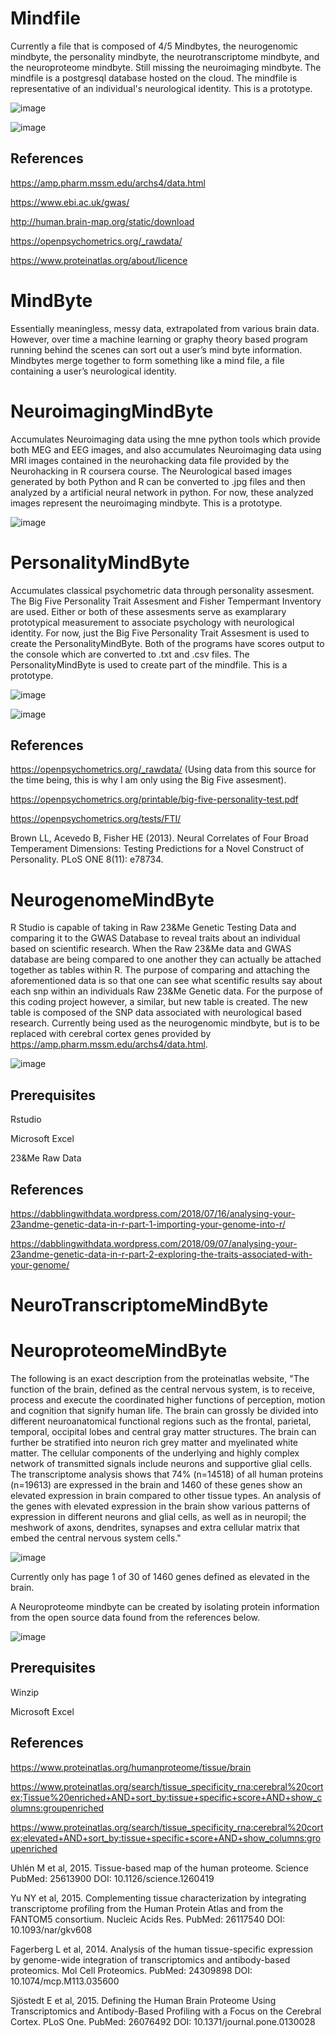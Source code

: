 # Mindfile
Currently a file that is composed of 4/5 Mindbytes, the neurogenomic mindbyte, the personality mindbyte, the neurotranscriptome mindbyte, and the neuroproteome mindbyte. Still missing the neuroimaging mindbyte. The mindfile is a postgresql database hosted on the cloud. The mindfile is representative of an individual's neurological identity. This is a prototype.

![image](https://user-images.githubusercontent.com/15940127/57657764-3451e200-7591-11e9-8c02-90eaed6e173c.png)

![image](https://user-images.githubusercontent.com/15940127/57670543-9d068200-75c4-11e9-8309-afe885060b4d.png)


## References
https://amp.pharm.mssm.edu/archs4/data.html

https://www.ebi.ac.uk/gwas/

http://human.brain-map.org/static/download

https://openpsychometrics.org/_rawdata/


https://www.proteinatlas.org/about/licence


# MindByte
Essentially meaningless, messy data, extrapolated from various brain data. However, over time a machine learning or graphy theory based program running behind the scenes can sort out a user’s mind byte information.  Mindbytes merge together to form something like a mind file, a file containing a user’s neurological identity.



# NeuroimagingMindByte
Accumulates Neuroimaging data using the mne python tools which provide both MEG and EEG images, and also accumulates Neuroimaging data using MRI images contained in the neurohacking data file provided by the Neurohacking in R coursera course. The Neurological based images generated by both Python and R can be converted to .jpg files and then analyzed by a artificial neural network in python. For now, these analyzed images 
represent the neuroimaging mindbyte. This is a prototype.

![image](https://user-images.githubusercontent.com/15940127/57669547-3ed7a000-75c0-11e9-931f-811e5839c835.png)


# PersonalityMindByte
Accumulates classical psychometric data through personality assesment. The Big Five Personality Trait Assesment and Fisher Tempermant Inventory
are used. Either or both of these assesments serve as examplarary prototypical measurement to associate psychology with neurological identity. For now, just the Big Five Personality Trait Assesment is used to create the PersonalityMindByte. Both of the programs have scores output to the console which are converted to .txt and .csv files. The PersonalityMindByte is used to create part of the mindfile. This is a prototype.

![image](https://user-images.githubusercontent.com/15940127/57659007-9a406880-7595-11e9-9c2b-10ff738b74b3.png)


![image](https://user-images.githubusercontent.com/15940127/57669309-4480b600-75bf-11e9-8466-dbf4484f1e9c.png)


## References
https://openpsychometrics.org/_rawdata/ (Using data from this source for the time being, this is why I am only using the Big Five assesment).

https://openpsychometrics.org/printable/big-five-personality-test.pdf

https://openpsychometrics.org/tests/FTI/

Brown LL, Acevedo B, Fisher HE (2013). Neural Correlates of Four Broad Temperament Dimensions: Testing Predictions for a Novel Construct of Personality. PLoS ONE 8(11): e78734.



# NeurogenomeMindByte
R Studio is capable of taking in Raw 23&Me Genetic Testing Data and comparing it to the GWAS Database to reveal traits about an individual based on scientific research. When the Raw 23&Me data and GWAS database are being compared to one another they can actually be attached together as tables within R. The purpose of comparing and attaching the aforementioned data is so that one can see what scentific results say about each snp within an individuals Raw 23&Me Genetic data. For the purpose of this coding project however, a similar, but new table is created. The new table is composed of the SNP data associated with neurological based research. Currently being used as the neurogenomic mindbyte, but is to be replaced with cerebral cortex genes provided by https://amp.pharm.mssm.edu/archs4/data.html.

![image](https://user-images.githubusercontent.com/15940127/58743882-e6d9cf80-83ee-11e9-83c4-0ea06ee3df6f.png)


## Prerequisites
Rstudio

Microsoft Excel

23&Me Raw Data

## References
https://dabblingwithdata.wordpress.com/2018/07/16/analysing-your-23andme-genetic-data-in-r-part-1-importing-your-genome-into-r/

https://dabblingwithdata.wordpress.com/2018/09/07/analysing-your-23andme-genetic-data-in-r-part-2-exploring-the-traits-associated-with-your-genome/


# NeuroTranscriptomeMindByte




# NeuroproteomeMindByte
The following is an exact description from the proteinatlas website, "The function of the brain, defined as the central nervous system, is to receive, process and execute the coordinated higher functions of perception, motion and cognition that signify human life. The brain can grossly be divided into different neuroanatomical functional regions such as the frontal, parietal, temporal, occipital lobes and central gray matter structures. The brain can further be stratified into neuron rich grey matter and myelinated white matter. The cellular components of the underlying and highly complex network of transmitted signals include neurons and supportive glial cells. The transcriptome analysis shows that 74% (n=14518) of all human proteins (n=19613) are expressed in the brain and 1460 of these genes show an elevated expression in brain compared to other tissue types. An analysis of the genes with elevated expression in the brain show various patterns of expression in different neurons and glial cells, as well as in neuropil; the meshwork of axons, dendrites, synapses and extra cellular matrix that embed the central nervous system cells."

![image](https://user-images.githubusercontent.com/15940127/57658758-de7f3900-7594-11e9-86d3-d2bd70c80de3.png)

Currently only has page 1 of 30 of 1460 genes defined as elevated in the brain.

A Neuroproteome mindbyte can be created by isolating protein information from the open source data found from the references below.

![image](https://user-images.githubusercontent.com/15940127/57669738-21570600-75c1-11e9-8e67-7a1c913201cd.png)


## Prerequisites
Winzip

Microsoft Excel

## References
https://www.proteinatlas.org/humanproteome/tissue/brain

https://www.proteinatlas.org/search/tissue_specificity_rna:cerebral%20cortex;Tissue%20enriched+AND+sort_by:tissue+specific+score+AND+show_columns:groupenriched

https://www.proteinatlas.org/search/tissue_specificity_rna:cerebral%20cortex;elevated+AND+sort_by:tissue+specific+score+AND+show_columns:groupenriched

Uhlén M et al, 2015. Tissue-based map of the human proteome. Science
PubMed: 25613900 DOI: 10.1126/science.1260419	

Yu NY et al, 2015. Complementing tissue characterization by integrating transcriptome profiling from the Human Protein Atlas and from the FANTOM5 consortium. Nucleic Acids Res.
PubMed: 26117540 DOI: 10.1093/nar/gkv608	

Fagerberg L et al, 2014. Analysis of the human tissue-specific expression by genome-wide integration of transcriptomics and antibody-based proteomics. Mol Cell Proteomics.
PubMed: 24309898 DOI: 10.1074/mcp.M113.035600	

Sjöstedt E et al, 2015. Defining the Human Brain Proteome Using Transcriptomics and Antibody-Based Profiling with a Focus on the Cerebral Cortex. PLoS One.
PubMed: 26076492 DOI: 10.1371/journal.pone.0130028	




